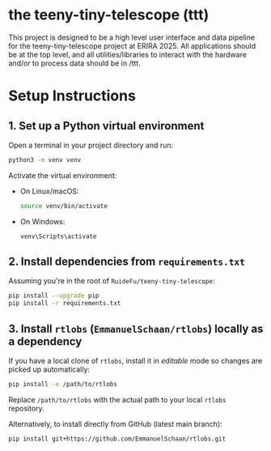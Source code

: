 # the teeny-tiny-telescope (ttt)

This project is designed to be a high level user interface and data pipeline for the teeny-tiny-telescope project at ERIRA 2025.
All applications should be at the top level, and all utilities/libraries to interact with the hardware and/or to process data should be in /ttt.

# Setup Instructions

## 1. Set up a Python virtual environment

Open a terminal in your project directory and run:

```bash
python3 -m venv venv
```

Activate the virtual environment:

- On Linux/macOS:
  ```bash
  source venv/bin/activate
  ```
- On Windows:
  ```bat
  venv\Scripts\activate
  ```

## 2. Install dependencies from `requirements.txt`

Assuming you're in the root of `RuideFu/teeny-tiny-telescope`:

```bash
pip install --upgrade pip
pip install -r requirements.txt
```

## 3. Install `rtlobs` (`EmmanuelSchaan/rtlobs`) locally as a dependency

If you have a local clone of `rtlobs`, install it in *editable* mode so changes are picked up automatically:

```bash
pip install -e /path/to/rtlobs
```

Replace `/path/to/rtlobs` with the actual path to your local `rtlobs` repository.

Alternatively, to install directly from GitHub (latest main branch):

```bash
pip install git+https://github.com/EmmanuelSchaan/rtlobs.git
```

